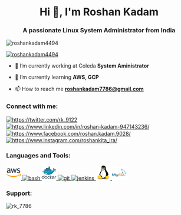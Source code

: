 <h1 align="center">Hi 👋, I'm Roshan Kadam</h1>
<h3 align="center">A passionate Linux System Administrator from India</h3>

<p align="left"> <img src="https://komarev.com/ghpvc/?username=roshankadam4494&label=Profile%20views&color=0e75b6&style=flat" alt="roshankadam4494" /> </p>

<p align="left"> <a href="https://github.com/ryo-ma/github-profile-trophy"><img src="https://github-profile-trophy.vercel.app/?username=roshankadam4494" alt="roshankadam4494" /></a> </p>

- 🔭 I’m currently working at Coleda **System Aministrator**

- 🌱 I’m currently learning **AWS, GCP**

- 📫 How to reach me **roshankadam7786@gmail.com**

<h3 align="left">Connect with me:</h3>
<p align="left">
<a href="https://twitter.com/https://twitter.com/rk_9122" target="blank"><img align="center" src="https://raw.githubusercontent.com/rahuldkjain/github-profile-readme-generator/master/src/images/icons/Social/twitter.svg" alt="https://twitter.com/rk_9122" height="30" width="40" /></a>
<a href="https://linkedin.com/in/https://www.linkedin.com/in/roshan-kadam-947143236/" target="blank"><img align="center" src="https://raw.githubusercontent.com/rahuldkjain/github-profile-readme-generator/master/src/images/icons/Social/linked-in-alt.svg" alt="https://www.linkedin.com/in/roshan-kadam-947143236/" height="30" width="40" /></a>
<a href="https://fb.com/https://www.facebook.com/roshan.kadam.9028/" target="blank"><img align="center" src="https://raw.githubusercontent.com/rahuldkjain/github-profile-readme-generator/master/src/images/icons/Social/facebook.svg" alt="https://www.facebook.com/roshan.kadam.9028/" height="30" width="40" /></a>
<a href="https://instagram.com/https://www.instagram.com/roshankita_ira/" target="blank"><img align="center" src="https://raw.githubusercontent.com/rahuldkjain/github-profile-readme-generator/master/src/images/icons/Social/instagram.svg" alt="https://www.instagram.com/roshankita_ira/" height="30" width="40" /></a>
</p>

<h3 align="left">Languages and Tools:</h3>
<p align="left"> <a href="https://aws.amazon.com" target="_blank" rel="noreferrer"> <img src="https://raw.githubusercontent.com/devicons/devicon/master/icons/amazonwebservices/amazonwebservices-original-wordmark.svg" alt="aws" width="40" height="40"/> </a> <a href="https://www.gnu.org/software/bash/" target="_blank" rel="noreferrer"> <img src="https://www.vectorlogo.zone/logos/gnu_bash/gnu_bash-icon.svg" alt="bash" width="40" height="40"/> </a> <a href="https://www.docker.com/" target="_blank" rel="noreferrer"> <img src="https://raw.githubusercontent.com/devicons/devicon/master/icons/docker/docker-original-wordmark.svg" alt="docker" width="40" height="40"/> </a> <a href="https://git-scm.com/" target="_blank" rel="noreferrer"> <img src="https://www.vectorlogo.zone/logos/git-scm/git-scm-icon.svg" alt="git" width="40" height="40"/> </a> <a href="https://www.jenkins.io" target="_blank" rel="noreferrer"> <img src="https://www.vectorlogo.zone/logos/jenkins/jenkins-icon.svg" alt="jenkins" width="40" height="40"/> </a> <a href="https://www.linux.org/" target="_blank" rel="noreferrer"> <img src="https://raw.githubusercontent.com/devicons/devicon/master/icons/linux/linux-original.svg" alt="linux" width="40" height="40"/> </a> <a href="https://www.mysql.com/" target="_blank" rel="noreferrer"> <img src="https://raw.githubusercontent.com/devicons/devicon/master/icons/mysql/mysql-original-wordmark.svg" alt="mysql" width="40" height="40"/> </a> </p>

<h3 align="left">Support:</h3>
<p><a href="https://www.buymeacoffee.com/rk_7786"> <img align="left" src="https://cdn.buymeacoffee.com/buttons/v2/default-yellow.png" height="50" width="210" alt="rk_7786" /></a></p><br><br>
